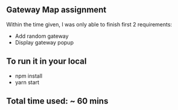 ## Gateway Map assignment

Within the time given, I was only able to finish first 2 requirements:
  - Add random gateway
  - Display gateway popup


## To run it in your local
  - npm install
  - yarn start

## Total time used: ~ 60 mins
